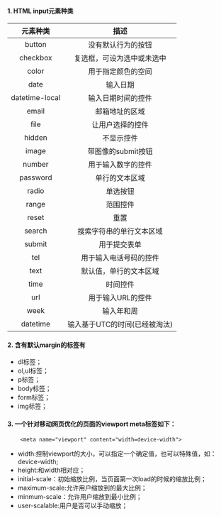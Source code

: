 #### 1. HTML input元素种类
|元素种类|描述|
|:------:|:-------:|
|button|没有默认行为的按钮|
|checkbox|复选框，可设为选中或未选中|
|color|用于指定颜色的空间|
|date|输入日期|
|datetime-local|输入日期时间的控件|
|email|邮箱地址的区域|
|file|让用户选择的控件|
|hidden|不显示控件|
|image|带图像的submit按钮|
|number|用于输入数字的控件|
|password|单行的文本区域|
|radio|单选按钮|
|range|范围控件|
|reset|重置|
|search|搜索字符串的单行文本区域|
|submit|用于提交表单|
|tel|用于输入电话号码的控件|
|text|默认值，单行的文本区域|
|time|时间控件|
|url|用于输入URL的控件|
|week|输入年和周|
|datetime|输入基于UTC的时间(已经被淘汰)|

#### 2. 含有默认margin的标签有
- dl标签；
- ol,ul标签；
- p标签；
- body标签；
- form标签；
- img标签；

#### 3. 一个针对移动网页优化的页面的viewport meta标签如下：
```
    <meta name="viewport" content="width=device-width">
```
- width:控制viewport的大小，可以指定一个确定值，也可以特殊值，如：device-width;
- height:和width相对应；
- initial-scale：初始缩放比例，当页面第一次load的时候的缩放比例；
- maximum-scale:允许用户缩放到的最大比例；
- minmum-scale：允许用户缩放到最小比例；
- user-scalable:用户是否可以手动缩放；